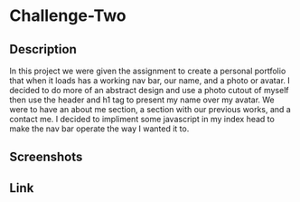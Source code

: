 # Challenge-Two
## Description
In this project we were given the assignment to create a personal portfolio that when it loads has a working nav bar, our name, and a photo or avatar. I decided to do more of an abstract design and use a photo cutout of myself then use the header and h1 tag to present my name over my avatar. We were to have an about me section, a section with our previous works, and a contact me. I decided to impliment some javascript in my index head to make the nav bar operate the way I wanted it to. 

## Screenshots

## Link